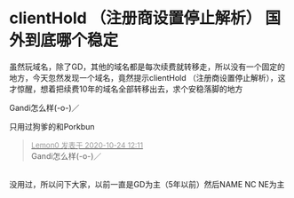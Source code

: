 # clientHold （注册商设置停止解析） 国外到底哪个稳定


虽然玩域名，除了GD，其他的域名都是每次续费就转移走，所以没有一个固定的地方，今天忽然发现一个域名，竟然提示clientHold （注册商设置停止解析），这才惊醒，想着把续费10年的域名全部转移出去，求个安稳落脚的地方

Gandi怎么样(-o-)／

只用过狗爹的和Porkbun

<div class="quote"><blockquote><font size="2"><a href="https://www.hostloc.com/forum.php?mod=redirect&amp;goto=findpost&amp;pid=9345180&amp;ptid=757928" target="_blank"><font color="#999999">Lemon0 发表于 2020-10-24 12:11</font></a></font><br />
Gandi怎么样(-o-)／</blockquote></div><br />
没用过，所以问下大家，以前一直是GD为主（5年以前）然后NAME NC NE为主
